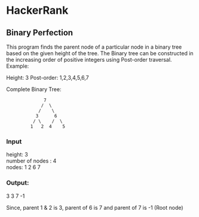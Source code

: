 # HackerRank

## Binary Perfection
 This program finds the parent node of a particular node in a binary tree based on the given height of the tree. The Binary tree can be constructed in the increasing order of positive integers using Post-order traversal. 
 Example:
 
 Height: 3 
 Post-order: 1,2,3,4,5,6,7
 
 Complete Binary Tree:
 ```
               7
              /  \    
             /    \     
            3      6  
           / \    /  \     
          1   2  4    5
```
### Input
height: 3 <br>
number of nodes : 4 <br>
nodes: 1 2 6 7
### Output:
3 3 7 -1

Since, parent 1 & 2 is 3, parent of 6 is 7
        and parent of 7 is -1 (Root node)

